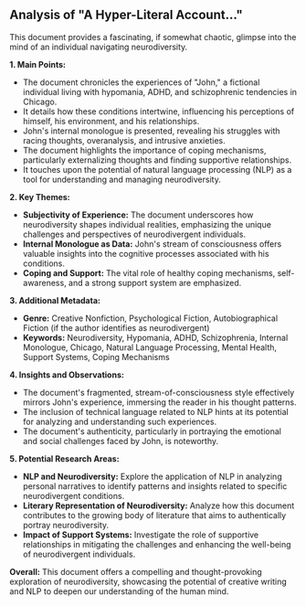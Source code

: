 
## Analysis of "A Hyper-Literal Account..."

This document provides a fascinating, if somewhat chaotic, glimpse into the mind of an individual navigating neurodiversity. 

**1. Main Points:**

* The document chronicles the experiences of "John," a fictional individual living with hypomania, ADHD, and schizophrenic tendencies in Chicago. 
* It details how these conditions intertwine, influencing his perceptions of himself, his environment, and his relationships.
* John's internal monologue is presented, revealing his struggles with racing thoughts, overanalysis, and intrusive anxieties.
* The document highlights the importance of coping mechanisms, particularly externalizing thoughts and finding supportive relationships.
*  It touches upon the potential of natural language processing (NLP) as a tool for understanding and managing neurodiversity.

**2. Key Themes:**

* **Subjectivity of Experience:** The document underscores how neurodiversity shapes individual realities, emphasizing the unique challenges and perspectives of neurodivergent individuals.
* **Internal Monologue as Data:** John's stream of consciousness offers valuable insights into the cognitive processes associated with his conditions.
* **Coping and Support:** The vital role of healthy coping mechanisms, self-awareness, and a strong support system are emphasized.

**3. Additional Metadata:**

* **Genre:**  Creative Nonfiction, Psychological Fiction,  Autobiographical Fiction (if the author identifies as neurodivergent)
* **Keywords:** Neurodiversity, Hypomania, ADHD, Schizophrenia, Internal Monologue, Chicago, Natural Language Processing, Mental Health, Support Systems, Coping Mechanisms

**4. Insights and Observations:**

* The document's fragmented, stream-of-consciousness style effectively mirrors John's experience, immersing the reader in his thought patterns. 
* The inclusion of technical language related to NLP hints at its potential for analyzing and understanding such experiences.
* The document's authenticity, particularly in portraying the emotional and social challenges faced by John, is noteworthy.

**5.  Potential Research Areas:**

* **NLP and Neurodiversity:** Explore the application of NLP in analyzing personal narratives to identify patterns and insights related to specific neurodivergent conditions.
* **Literary Representation of Neurodiversity:** Analyze how this document contributes to the growing body of literature that aims to authentically portray neurodiversity.
* **Impact of Support Systems:** Investigate the role of supportive relationships in mitigating the challenges and enhancing the well-being of neurodivergent individuals. 

**Overall:** This document offers a compelling and thought-provoking exploration of neurodiversity, showcasing the potential of creative writing and NLP to deepen our understanding of the human mind. 

